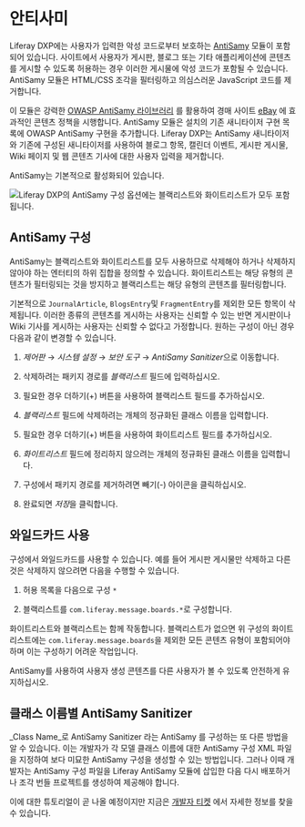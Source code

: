 # 안티사미

Liferay DXP에는 사용자가 입력한 악성 코드로부터 보호하는 [AntiSamy](https://www.owasp.org/index.php/Category:OWASP_AntiSamy_Project)  모듈이 포함되어 있습니다. 사이트에서 사용자가 게시판, 블로그 또는 기타 애플리케이션에 콘텐츠를 게시할 수 있도록 허용하는 경우 이러한 게시물에 악성 코드가 포함될 수 있습니다. AntiSamy 모듈은 HTML/CSS 조각을 필터링하고 의심스러운 JavaScript 코드를 제거합니다.

이 모듈은 강력한 [OWASP AntiSamy 라이브러리](https://www.owasp.org/index.php/Category:OWASP_AntiSamy_Project) 를 활용하여 경매 사이트 [eBay](https://www.ebay.com) 에 효과적인 콘텐츠 정책을 시행합니다. AntiSamy 모듈은 설치의 기존 새니타이저 구현 목록에 OWASP AntiSamy 구현을 추가합니다. Liferay DXP는 AntiSamy 새니타이저와 기존에 구성된 새니타이저를 사용하여 블로그 항목, 캘린더 이벤트, 게시판 게시물, Wiki 페이지 및 웹 콘텐츠 기사에 대한 사용자 입력을 제거합니다.

AntiSamy는 기본적으로 활성화되어 있습니다.

![Liferay DXP의 AntiSamy 구성 옵션에는 블랙리스트와 화이트리스트가 모두 포함됩니다.](./using-antisamy/images/01.png)

## AntiSamy 구성

AntiSamy는 블랙리스트와 화이트리스트를 모두 사용하므로 삭제해야 하거나 삭제하지 않아야 하는 엔터티의 하위 집합을 정의할 수 있습니다. 화이트리스트는 해당 유형의 콘텐츠가 필터링되는 것을 방지하고 블랙리스트는 해당 유형의 콘텐츠를 필터링합니다.

기본적으로 `JournalArticle`, `BlogsEntry`및 `FragmentEntry`를 제외한 모든 항목이 삭제됩니다. 이러한 종류의 콘텐츠를 게시하는 사용자는 신뢰할 수 있는 반면 게시판이나 Wiki 기사를 게시하는 사용자는 신뢰할 수 없다고 가정합니다. 원하는 구성이 아닌 경우 다음과 같이 변경할 수 있습니다.

1. *제어판* &rarr; *시스템 설정* &rarr; *보안 도구* &rarr; *AntiSamy Sanitizer*으로 이동합니다.

1. 삭제하려는 패키지 경로를 *블랙리스트* 필드에 입력하십시오.

1. 필요한 경우 더하기(+) 버튼을 사용하여 블랙리스트 필드를 추가하십시오.

1. _블랙리스트_ 필드에 삭제하려는 개체의 정규화된 클래스 이름을 입력합니다.

1. 필요한 경우 더하기(+) 버튼을 사용하여 화이트리스트 필드를 추가하십시오.

1. _화이트리스트_ 필드에 정리하지 않으려는 개체의 정규화된 클래스 이름을 입력합니다.

1. 구성에서 패키지 경로를 제거하려면 빼기(-) 아이콘을 클릭하십시오.

1. 완료되면 *저장*을 클릭합니다.

## 와일드카드 사용

구성에서 와일드카드를 사용할 수 있습니다. 예를 들어 게시판 게시물만 삭제하고 다른 것은 삭제하지 않으려면 다음을 수행할 수 있습니다.

1. 허용 목록을 다음으로 구성 `*`

1. 블랙리스트를 `com.liferay.message.boards.*`로 구성합니다.

화이트리스트와 블랙리스트는 함께 작동합니다. 블랙리스트가 없으면 위 구성의 화이트리스트에는 `com.liferay.message.boards`을 제외한 모든 콘텐츠 유형이 포함되어야 하며 이는 구성하기 어려운 작업입니다.

AntiSamy를 사용하여 사용자 생성 콘텐츠를 다른 사용자가 볼 수 있도록 안전하게 유지하십시오.

## 클래스 이름별 AntiSamy Sanitizer

_Class Name_로 AntiSamy Sanitizer 라는 AntiSamy 를 구성하는 또 다른 방법을 알 수 있습니다. 이는 개발자가 각 모델 클래스 이름에 대한 AntiSamy 구성 XML 파일을 지정하여 보다 미묘한 AntiSamy 구성을 생성할 수 있는 방법입니다. 그러나 이때 개발자는 AntiSamy 구성 파일을 Liferay AntiSamy 모듈에 삽입한 다음 다시 배포하거나 조각 번들 프로젝트를 생성하여 제공해야 합니다.

이에 대한 튜토리얼이 곧 나올 예정이지만 지금은 [개발자 티켓](https://issues.liferay.com/browse/LPS-112978) 에서 자세한 정보를 찾을 수 있습니다. 

